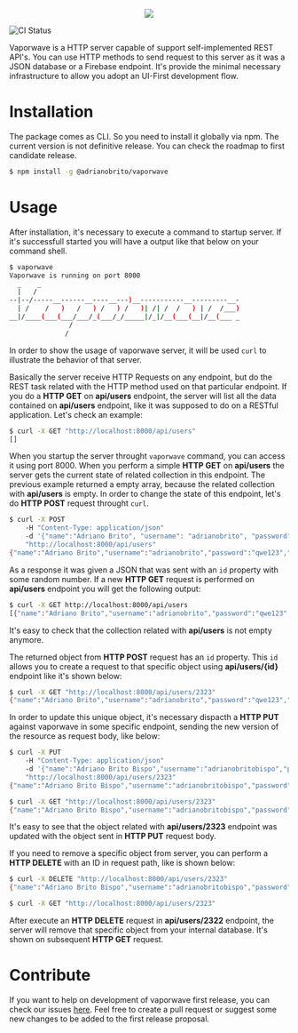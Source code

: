<p align="center"><img src ="https://raw.githubusercontent.com/adrianobrito/vaporwave/master/vaporwave_logo.png" /></p>

![CI Status](https://travis-ci.org/adrianobrito/vaporwave.svg?branch=master)


Vaporwave is a HTTP server capable of support self-implemented REST API's. You can use HTTP methods to send request to this server as it was a JSON database or a Firebase endpoint. It's provide the minimal necessary infrastructure to allow you adopt an UI-First development flow.

# Installation
The package comes as CLI. So you need to install it globally via npm. The current version is not definitive release. You can check the roadmap to first candidate release.

```sh
$ npm install -g @adrianobrito/vaporwave
```

# Usage
After installation, it's necessary to execute a command to startup server. If it's successfull started you will have a output like that below on your command shell.

```sh
$ vaporwave
Vaporwave is running on port 8000
  _    _
  |   /
--|--/-----__------__----__---)__-----------__---------__-
  | /    /   )   /   ) /   ) /   )| /| /  /   ) | /  /___)
__|/____(___(___/___/_(___/_/_____|/_|/__(___(__|/__(___ _
               /
              /
```
In order to show the usage of vaporwave server, it will be used `curl` to illustrate the behavior of that server.

Basically the server receive HTTP Requests on any endpoint, but do the REST task related with the HTTP method used on that particular endpoint. If you do a **HTTP GET** on **api/users** endpoint, the server will list all the data contained on **api/users** endpoint, like it was supposed to do on a RESTful application. Let's check an example:

```sh
$ curl -X GET "http://localhost:8000/api/users"
[]
```

When you startup the server throught `vaporwave` command, you can access it using port 8000. When you perform a simple **HTTP GET** on **api/users** the server gets the current state of related collection in this endpoint. The previous example returned a empty array, because the related collection with **api/users** is empty. In order to change the state of this endpoint, let's do **HTTP POST** request throught `curl`.

```sh
$ curl -X POST
	-H "Content-Type: application/json"
	-d '{"name":"Adriano Brito", "username": "adrianobrito", "password" : "qwe123"}'
	"http://localhost:8000/api/users"
{"name":"Adriano Brito","username":"adrianobrito","password":"qwe123","id":2323}
```
As a response it was given a JSON that was sent with an `id` property with some random number. If a new **HTTP GET** request is performed on **api/users** endpoint you will get the following output:

```sh
$ curl -X GET http://localhost:8000/api/users
[{"name":"Adriano Brito","username":"adrianobrito","password":"qwe123","id":2323}]
```

It's easy to check that the collection related with **api/users** is not empty anymore.

The returned object from **HTTP POST** request has an `id` property. This `id` allows you to create a request to that specific object using **api/users/{id}** endpoint like it's shown below:

```sh
$ curl -X GET "http://localhost:8000/api/users/2323"
{"name":"Adriano Brito","username":"adrianobrito","password":"qwe123","id":2323}
```

In order to update this unique object, it's necessary dispacth a **HTTP PUT** against vaporwave in some specific endpoint, sending the new version of the resource as request body, like below:

```sh
$ curl -X PUT
	-H "Content-Type: application/json"
	-d '{"name":"Adriano Brito Bispo","username":"adrianobritobispo","password":"qwe123","id":2323}'
	"http://localhost:8000/api/users/2323"
{"name":"Adriano Brito Bispo","username":"adrianobritobispo","password":"qwe123","id":2323}

$ curl -X GET "http://localhost:8000/api/users/2323"
{"name":"Adriano Brito Bispo","username":"adrianobritobispo","password":"qwe123","id":2323}
```

It's easy to see that the object related with **api/users/2323** endpoint was updated with the object sent in **HTTP PUT** request body.

If you need to remove a specific object from server, you can perform a **HTTP DELETE** with an ID in request path, like is shown below:

```sh
$ curl -X DELETE "http://localhost:8000/api/users/2323"
{"name":"Adriano Brito Bispo","username":"adrianobritobispo","password":"qwe123","id":2323}

$ curl -X GET "http://localhost:8000/api/users/2323"

```
After execute an **HTTP DELETE** request in **api/users/2322** endpoint, the server will remove that specific object from your internal database. It's shown on subsequent **HTTP GET** request.

# Contribute

If you want to help on development of vaporwave first release, you can check our issues [here](https://github.com/adrianobrito/vaporwave/milestone/1). Feel free to create a pull request or suggest some new changes to be added to the first release proposal.
